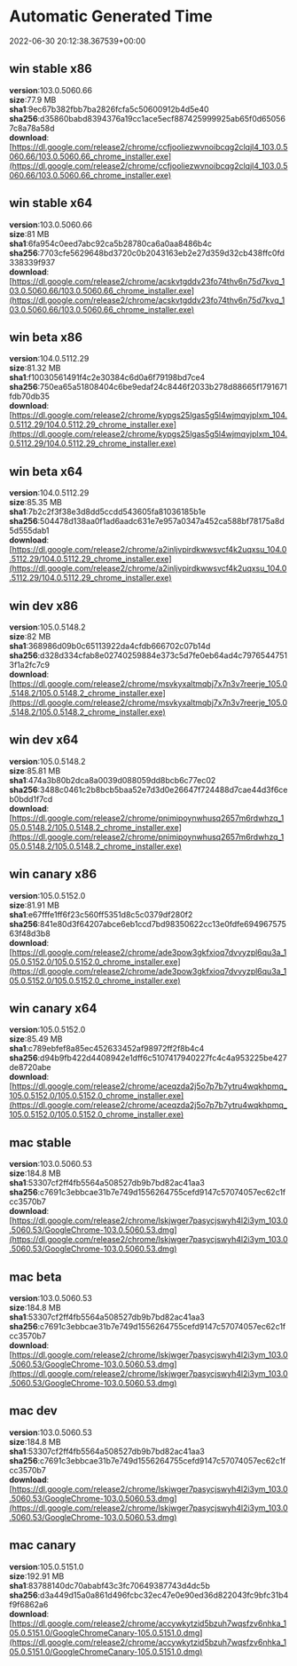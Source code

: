 # Automatic Generated Time
2022-06-30 20:12:38.367539+00:00

## win stable x86
**version**:103.0.5060.66  
**size**:77.9 MB  
**sha1**:9ec67b382fbb7ba2826fcfa5c50600912b4d5e40  
**sha256**:d35860babd8394376a19cc1ace5ecf887425999925ab65f0d650567c8a78a58d  
**download**:[https://dl.google.com/release2/chrome/ccfjooliezwvnoibcqg2clqjl4_103.0.5060.66/103.0.5060.66_chrome_installer.exe](https://dl.google.com/release2/chrome/ccfjooliezwvnoibcqg2clqjl4_103.0.5060.66/103.0.5060.66_chrome_installer.exe)  

## win stable x64
**version**:103.0.5060.66  
**size**:81 MB  
**sha1**:6fa954c0eed7abc92ca5b28780ca6a0aa8486b4c  
**sha256**:7703cfe5629648bd3720c0b2043163eb2e27d359d32cb438ffc0fd338339f937  
**download**:[https://dl.google.com/release2/chrome/acskvtgddv23fo74thv6n75d7kvq_103.0.5060.66/103.0.5060.66_chrome_installer.exe](https://dl.google.com/release2/chrome/acskvtgddv23fo74thv6n75d7kvq_103.0.5060.66/103.0.5060.66_chrome_installer.exe)  

## win beta x86
**version**:104.0.5112.29  
**size**:81.32 MB  
**sha1**:f10030561491f4c2e30384c6d0a6f79198bd7ce4  
**sha256**:750ea65a51808404c6be9edaf24c8446f2033b278d88665f1791671fdb70db35  
**download**:[https://dl.google.com/release2/chrome/kypgs25lgas5g5l4wjmqyjplxm_104.0.5112.29/104.0.5112.29_chrome_installer.exe](https://dl.google.com/release2/chrome/kypgs25lgas5g5l4wjmqyjplxm_104.0.5112.29/104.0.5112.29_chrome_installer.exe)  

## win beta x64
**version**:104.0.5112.29  
**size**:85.35 MB  
**sha1**:7b2c2f3f38e3d8dd5ccdd543605fa81036185b1e  
**sha256**:504478d138aa0f1ad6aadc631e7e957a0347a452ca588bf78175a8d5d555dab1  
**download**:[https://dl.google.com/release2/chrome/a2inljvpirdkwwsvcf4k2uqxsu_104.0.5112.29/104.0.5112.29_chrome_installer.exe](https://dl.google.com/release2/chrome/a2inljvpirdkwwsvcf4k2uqxsu_104.0.5112.29/104.0.5112.29_chrome_installer.exe)  

## win dev x86
**version**:105.0.5148.2  
**size**:82 MB  
**sha1**:368986d09b0c65113922da4cfdb666702c07b14d  
**sha256**:d328d334cfab8e02740259884e373c5d7fe0eb64ad4c79765447513f1a2fc7c9  
**download**:[https://dl.google.com/release2/chrome/msvkyxaltmqbj7x7n3v7reerje_105.0.5148.2/105.0.5148.2_chrome_installer.exe](https://dl.google.com/release2/chrome/msvkyxaltmqbj7x7n3v7reerje_105.0.5148.2/105.0.5148.2_chrome_installer.exe)  

## win dev x64
**version**:105.0.5148.2  
**size**:85.81 MB  
**sha1**:474a3b80b2dca8a0039d088059dd8bcb6c77ec02  
**sha256**:3488c0461c2b8bcb5baa52e7d3d0e26647f724488d7cae44d3f6ceb0bdd1f7cd  
**download**:[https://dl.google.com/release2/chrome/pnimipoynwhusq2657m6rdwhzq_105.0.5148.2/105.0.5148.2_chrome_installer.exe](https://dl.google.com/release2/chrome/pnimipoynwhusq2657m6rdwhzq_105.0.5148.2/105.0.5148.2_chrome_installer.exe)  

## win canary x86
**version**:105.0.5152.0  
**size**:81.91 MB  
**sha1**:e67fffe1ff6f23c560ff5351d8c5c0379df280f2  
**sha256**:841e80d3f64207abce6eb1ccd7bd98350622cc13e0fdfe69496757563f48d3b8  
**download**:[https://dl.google.com/release2/chrome/ade3pow3gkfxioq7dvvyzpl6qu3a_105.0.5152.0/105.0.5152.0_chrome_installer.exe](https://dl.google.com/release2/chrome/ade3pow3gkfxioq7dvvyzpl6qu3a_105.0.5152.0/105.0.5152.0_chrome_installer.exe)  

## win canary x64
**version**:105.0.5152.0  
**size**:85.49 MB  
**sha1**:c789ebfef8a85ec452633452af98972ff2f8b4c4  
**sha256**:d94b9fb422d4408942e1dff6c5107417940227fc4c4a953225be427de8720abe  
**download**:[https://dl.google.com/release2/chrome/aceqzda2j5o7p7b7ytru4wqkhpmq_105.0.5152.0/105.0.5152.0_chrome_installer.exe](https://dl.google.com/release2/chrome/aceqzda2j5o7p7b7ytru4wqkhpmq_105.0.5152.0/105.0.5152.0_chrome_installer.exe)  

## mac stable
**version**:103.0.5060.53  
**size**:184.8 MB  
**sha1**:53307cf2ff4fb5564a508527db9b7bd82ac41aa3  
**sha256**:c7691c3ebbcae31b7e749d1556264755cefd9147c57074057ec62c1fcc3570b7  
**download**:[https://dl.google.com/release2/chrome/lskjwger7pasycjswyh4l2i3ym_103.0.5060.53/GoogleChrome-103.0.5060.53.dmg](https://dl.google.com/release2/chrome/lskjwger7pasycjswyh4l2i3ym_103.0.5060.53/GoogleChrome-103.0.5060.53.dmg)  

## mac beta
**version**:103.0.5060.53  
**size**:184.8 MB  
**sha1**:53307cf2ff4fb5564a508527db9b7bd82ac41aa3  
**sha256**:c7691c3ebbcae31b7e749d1556264755cefd9147c57074057ec62c1fcc3570b7  
**download**:[https://dl.google.com/release2/chrome/lskjwger7pasycjswyh4l2i3ym_103.0.5060.53/GoogleChrome-103.0.5060.53.dmg](https://dl.google.com/release2/chrome/lskjwger7pasycjswyh4l2i3ym_103.0.5060.53/GoogleChrome-103.0.5060.53.dmg)  

## mac dev
**version**:103.0.5060.53  
**size**:184.8 MB  
**sha1**:53307cf2ff4fb5564a508527db9b7bd82ac41aa3  
**sha256**:c7691c3ebbcae31b7e749d1556264755cefd9147c57074057ec62c1fcc3570b7  
**download**:[https://dl.google.com/release2/chrome/lskjwger7pasycjswyh4l2i3ym_103.0.5060.53/GoogleChrome-103.0.5060.53.dmg](https://dl.google.com/release2/chrome/lskjwger7pasycjswyh4l2i3ym_103.0.5060.53/GoogleChrome-103.0.5060.53.dmg)  

## mac canary
**version**:105.0.5151.0  
**size**:192.91 MB  
**sha1**:83788140dc70ababf43c3fc70649387743d4dc5b  
**sha256**:d3a449d15a0a861d496fcbc32ec47e0e90ed36d822043fc9bfc31b4f9f6862a6  
**download**:[https://dl.google.com/release2/chrome/accywkytzid5bzuh7wqsfzv6nhka_105.0.5151.0/GoogleChromeCanary-105.0.5151.0.dmg](https://dl.google.com/release2/chrome/accywkytzid5bzuh7wqsfzv6nhka_105.0.5151.0/GoogleChromeCanary-105.0.5151.0.dmg)  

